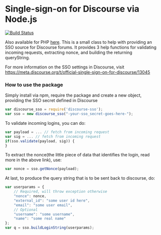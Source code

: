 # Single-sign-on for Discourse via Node.js
[![Build Status](https://travis-ci.org/ArmedGuy/discourse_sso_node.png?branch=master)](https://travis-ci.org/ArmedGuy/discourse_sso_node)

Also available for PHP [here](https://github.com/ArmedGuy/discourse_sso_node).
This is a small class to help with providing an SSO source for Discourse forums.
It provides 3 help functions for validating incoming requests, extracting nonce, and building the returning queryString.

For more information on the SSO settings in Discourse, visit <https://meta.discourse.org/t/official-single-sign-on-for-discourse/13045>

### How to use the package


Simply install via npm, require the package and create a new object, providing the SSO secret defined in Discourse
```javascript
var discourse_sso = require('discourse-sso');
var sso = new discourse_sso("-your-sso_secret-goes-here-");
```

To validate incoming logins, you can do:
```javascript
var payload = ... // fetch from incoming request
var sig = ... // fetch from incoming request
if(sso.validate(payload, sig)) {
}
```


To extract the nonce(the little piece of data that identifies the login, read more in the above link), use:
```javascript
var nonce = sso.getNonce(payload);
```


At last, to produce the query string that is to be sent back to discourse, do:
```javascript
var userparams = {
	// Required, will throw exception otherwise
	"nonce": nonce,
	"external_id": "some user id here",
	"email": "some user email",
	// Optional
	"username": "some username",
	"name": "some real name"
};
var q = sso.buildLoginString(userparams);
```
